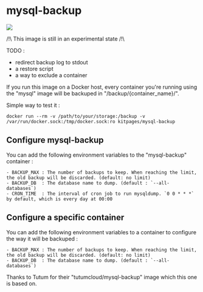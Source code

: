 mysql-backup
===

[![](https://badge.imagelayers.io/kitpages/mysql-backup:latest.svg)](https://imagelayers.io/?images=kitpages/mysql-backup:latest 'Get your own badge on imagelayers.io')

/!\ This image is still in an experimental state /!\

TODO :
- redirect backup log to stdout
- a restore script
- a way to exclude a container

If you run this image on a Docker host, every container you're running using the "mysql" image will be backuped in "/backup/{container_name}/".

Simple way to test it :

```
docker run --rm -v /path/to/your/storage:/backup -v /var/run/docker.sock:/tmp/docker.sock:ro kitpages/mysql-backup
```

Configure mysql-backup
---

You can add the following environment variables to the "mysql-backup" container :

```
- BACKUP_MAX : The number of backups to keep. When reaching the limit, the old backup will be discarded. (default: no limit)
- BACKUP_DB  : The database name to dump. (default : `--all-databases`)
- CRON_TIME  : The interval of cron job to run mysqldump. `0 0 * * *` by default, which is every day at 00:00
```

Configure a specific container
---

You can add the following environment variables to a container to configure the way it will be backuped :

```
- BACKUP_MAX : The number of backups to keep. When reaching the limit, the old backup will be discarded. (default: no limit)
- BACKUP_DB  : The database name to dump. (default : `--all-databases`)
```


Thanks to Tutum for their "tutumcloud/mysql-backup" image which this one is based on.
